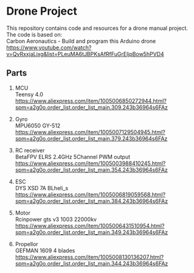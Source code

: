 # Drone Project

This repository contains code and resources for a drone manual project.  
The code is based on:  
Carbon Aeronautics - Build and program this Arduino drone  
https://www.youtube.com/watch?v=QvRxxjaLjxg&list=PLeuMA6tJBPKsAfRfFuGrEljpBow5hPVD4


## Parts
1. MCU  
Teensy 4.0  
https://www.aliexpress.com/item/1005006850272944.html?spm=a2g0o.order_list.order_list_main.309.243b36964s6FAz

2. Gyro  
MPU6050 GY-512  
https://www.aliexpress.com/item/1005007129504945.html?spm=a2g0o.order_list.order_list_main.379.243b36964s6FAz

3. RC receiver  
BetaFPV ELRS 2.4GHz 5Channel PWM output  
https://www.aliexpress.com/item/1005003988410245.html?spm=a2g0o.order_list.order_list_main.354.243b36964s6FAz

4. ESC  
DYS XSD 7A BLheli_s  
https://www.aliexpress.com/item/1005006819059568.html?spm=a2g0o.order_list.order_list_main.384.243b36964s6FAz

5. Motor  
Rcinpower gts v3 1003 22000kv  
https://www.aliexpress.com/item/1005006431510954.html?spm=a2g0o.order_list.order_list_main.349.243b36964s6FAz

6. Propellor  
GEFMAN 1609 4 blades  
https://www.aliexpress.com/item/1005008130136207.html?spm=a2g0o.order_list.order_list_main.344.243b36964s6FAz
